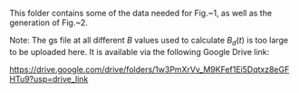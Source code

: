 This folder contains some of the data needed for Fig.~1, as well as the generation of Fig.~2.

Note: The gs file at all different $B$ values used to calculate $B_d(t)$ is too large to be uploaded here. It is available via the following Google Drive link:

https://drive.google.com/drive/folders/1w3PmXrVv_M9KFef1Ei5Dqtxz8eGFHTu9?usp=drive_link
